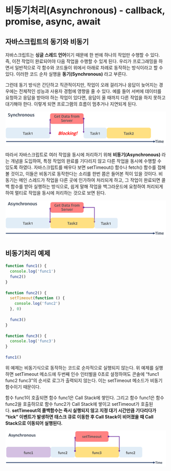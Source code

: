 # 비동기처리(Asynchronous) - callback, promise, async, await

## 자바스크립트의 동기와 비동기

자바스크립트는 **싱글 스레드 언어**이기 때문에 한 번에 하나의 작업만 수행할 수 있다. 즉, 이전 작업이 완료되어야 다음 작업을 수행할 수 있게 된다. 우리가 프로그래밍을 하면서 일반적으로 각 함수와 코드들이 위에서 아래로 차례로 동작하는 방식이라고 할 수 있다. 이러한 코드 순차 실행을 **동기(Synchronous)** 라고 부른다.

그런데 동기 방식은 간단하고 직관적이지만, 작업이 오래 걸리거나 응답이 늦어지는 경우에는 전체적인 성능과 사용자 경험에 영향을 줄 수 있다. 예를 들어 서버에 데이터를 요청하고 응답을 받아야 하는 작업이 있다면, 응답이 올 때까지 다른 작업을 하지 못하고 대기해야 한다. 이렇게 되면 프로그램의 흐름이 멈추거나 지연되게 된다.

<p align="center">
<img src="../../images/javascript/asynchronous-1.png" width="600">
</p>

따라서 자바스크립트로 여러 작업을 동시에 처리하기 위해 **비동기(Asynchronous)** 라는 개념을 도입하여, 특정 작업의 완료를 기다리지 않고 다른 작업을 동시에 수행할 수 있도록 하였다. 자바스크립트를 배우다 보면 setTimeout() 함수나 fetch() 함수를 접해볼 것이고, 이들은 비동기로 동작한다는 소리를 한번 쯤은 들어본 적이 있을 것이다. 비동기는 메인 스레드가 작업을 다른 곳에 인가하여 처리되게 하고, 그 작업이 완료되면 콜백 함수를 받아 실행하는 방식으로, 쉽게 말해 작업을 백그라운드에 요청하여 처리되게 하여 멀티로 작업을 동시에 처리하는 것으로 보면 된다.

<p align="center">
<img src="../../images/javascript/asynchronous-2.png" width="600">
</p>

## 비동기처리 예제

```jsx
function func1() {
  console.log('func1')
  func2()
}

function func2() {
  setTimeout(function () {
    console.log('func2')
  }, 0)

  func3()
}

function func3() {
  console.log('func3')
}

func1()
```

위 예제는 비동기식으로 동작하는 코드로 순차적으로 실행되지 않는다.
위 예제를 실행하면 setTimeout 메소드에 두번째 인수 인터벌을 0초로 설정하여도 콘솔에 “func1 func2 func3”의 순서로 로그가 출력되지 않는다. 이는 setTimeout 메소드가 비동기 함수이기 때문이다.

함수 func1이 호출되면 함수 func1은 Call Stack에 쌓인다. 그리고 함수 func1은 함수 func2을 호출하므로 함수 func2가 Call Stack에 쌓이고 setTimeout가 호출된다. **setTimeout의 콜백함수는 즉시 실행되지 않고 지정 대기 시간만큼 기다리다가 “tick” 이벤트가 발생하면 태스크 큐로 이동한 후 Call Stack이 비어졌을 때 Call Stack으로 이동되어 실행된다.**

<p align="center">
<img src="../../images/javascript/asynchronous-3.png" width="600">
</p>
